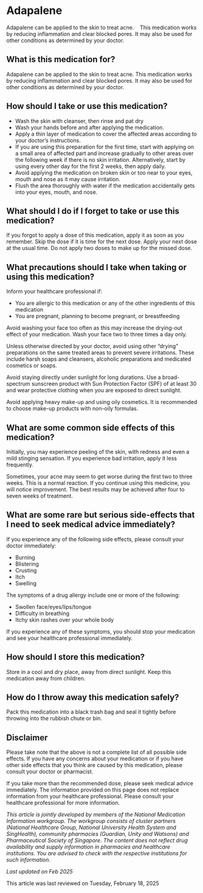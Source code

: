 # Adapalene

Adapalene can be applied to the skin to treat acne. 
 
This medication works by reducing inflammation and clear blocked pores. It may also be used for other conditions as determined by your doctor.

What is this medication for?
----------------------------

Adapalene can be applied to the skin to treat acne. This medication works by reducing inflammation and clear blocked pores. It may also be used for other conditions as determined by your doctor.

How should I take or use this medication?
-----------------------------------------

* Wash the skin with cleanser, then rinse and pat dry
* Wash your hands before and after applying the medication.
* Apply a thin layer of medication to cover the affected areas according to your doctor’s instructions.
* If you are using this preparation for the first time, start with applying on a small area of affected part and increase gradually to other areas over the following week if there is no skin irritation. Alternatively, start by using every other day for the first 2 weeks, then apply daily.
* Avoid applying the medication on broken skin or too near to your eyes, mouth and nose as it may cause irritation.
* Flush the area thoroughly with water if the medication accidentally gets into your eyes, mouth, and nose.

What should I do if I forget to take or use this medication?
------------------------------------------------------------

If you forgot to apply a dose of this medication, apply it as soon as you remember. Skip the dose if it is time for the next dose. Apply your next dose at the usual time. Do not apply two doses to make up for the missed dose.

What precautions should I take when taking or using this medication?
--------------------------------------------------------------------

Inform your healthcare professional if:

* You are allergic to this medication or any of the other ingredients of this medication
* You are pregnant, planning to become pregnant, or breastfeeding

Avoid washing your face too often as this may increase the drying-out effect of your medication. Wash your face two to three times a day only.

Unless otherwise directed by your doctor, avoid using other “drying” preparations on the same treated areas to prevent severe irritations. These include harsh soaps and cleansers, alcoholic preparations and medicated cosmetics or soaps.

Avoid staying directly under sunlight for long durations. Use a broad-spectrum sunscreen product with Sun Protection Factor (SPF) of at least 30 and wear protective clothing when you are exposed to direct sunlight.

Avoid applying heavy make-up and using oily cosmetics. It is recommended to choose make-up products with non-oily formulas.

What are some common side effects of this medication?
-----------------------------------------------------

Initially, you may experience peeling of the skin, with redness and even a mild stinging sensation. If you experience bad irritation, apply it less frequently.

Sometimes, your acne may seem to get worse during the first two to three weeks. This is a normal reaction. If you continue using this medicine, you will notice improvement. The best results may be achieved after four to seven weeks of treatment.

What are some rare but serious side-effects that I need to seek medical advice immediately?
-------------------------------------------------------------------------------------------

If you experience any of the following side effects, please consult your doctor immediately:

* Burning
* Blistering
* Crusting
* Itch
* Swelling

The symptoms of a drug allergy include one or more of the following:

* Swollen face/eyes/lips/tongue
* Difficulty in breathing
* Itchy skin rashes over your whole body

If you experience any of these symptoms, you should stop your medication and see your healthcare professional immediately.

How should I store this medication?
-----------------------------------

Store in a cool and dry place, away from direct sunlight. Keep this medication away from children.

How do I throw away this medication safely?
-------------------------------------------

Pack this medication into a black trash bag and seal it tightly before throwing into the rubbish chute or bin.

Disclaimer
----------

Please take note that the above is not a complete list of all possible side effects. If you have any concerns about your medication or if you have other side effects that you think are caused by this medication, please consult your doctor or pharmacist.

If you take more than the recommended dose, please seek medical advice immediately. The information provided on this page does not replace information from your healthcare professional. Please consult your healthcare professional for more information.

*This article is jointly developed by members of the National Medication Information workgroup. The workgroup consists of cluster partners (National Healthcare Group, National University Health System and SingHealth), community pharmacies (Guardian, Unity and Watsons) and Pharmaceutical Society of Singapore. The content does not reflect drug availability and supply information in pharmacies and healthcare institutions. You are advised to check with the respective institutions for such information.*

*Last updated on Feb 2025*

This article was last reviewed on
Tuesday, February 18, 2025